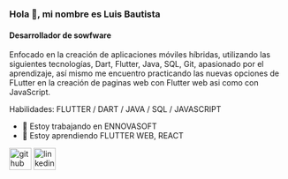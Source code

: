 ### Hola 👋, mi nombre es Luis Bautista
#### **Desarrollador de sowfware** 
Enfocado en la creación de aplicaciones móviles híbridas, utilizando las siguientes tecnologías, Dart, Flutter, Java, SQL, Git, apasionado por el aprendizaje, así mismo me encuentro practicando las nuevas opciones de FLutter en la creación de paginas web con Flutter web asi como con JavaScript.

Habilidades: FLUTTER / DART / JAVA / SQL / JAVASCRIPT

- 🔭 Estoy trabajando en ENNOVASOFT 
- 🌱 Estoy aprendiendo FLUTTER WEB,  REACT 


[<img src='https://cdn.jsdelivr.net/npm/simple-icons@3.0.1/icons/github.svg' alt='github' height='40'>](https://github.com/https://github.com/LuisBautistaa)  [<img src='https://cdn.jsdelivr.net/npm/simple-icons@3.0.1/icons/linkedin.svg' alt='linkedin' height='40'>](https://www.linkedin.com/in/luisbautistaa/)  

